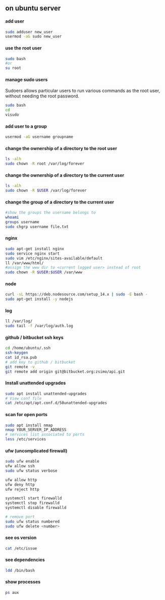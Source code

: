 
## on ubuntu server


#### add user
```bash
sudo adduser new_user
usermod -aG sudo new_user
```


#### use the root user
```bash
sudo bash
#or
su root
```
#### manage sudo users 
Sudoers allows particular users to run various commands as the root user, without needing the root password.
```bash
sudo bash
cd
visudo
```

#### add user to a group
```bash
usermod -aG username groupname
```

#### change the ownership of a directory to the root user
```bash
ls -alh
sudo chown -R root /var/log/forever
```

#### change the ownership of a directory to the current user
```bash
ls -alh
sudo chown -R $USER /var/log/forever
```

#### change the group of a directory to the current user
```bash
#show the groups the username belongs to
whoami
groups username
sudo chgrp username file.txt
```


#### nginx
```bash
sudo apt-get install nginx
sudo service nginx start
sudo vim /etc/nginx/sites-available/default
ll /var/www/html/
#assign the www dir to <current logged user> instead of root
sudo chown -R $USER:$USER /var/www
```

#### node
```bash
curl -sL https://deb.nodesource.com/setup_14.x | sudo -E bash -
sudo apt-get install -y nodejs
```


#### log
```bash
ll /var/log/
sudo tail -f /var/log/auth.log
```


#### github / bitbucket ssh keys
```bash
cd /home/ubuntu/.ssh
ssh-keygen
cat id_rsa.pub
# add key to github / bitbucket
git remote -v
git remote add origin git@bitbucket.org:zsimo/api.git
```

#### Install unattended upgrades
```bash
sudo apt install unattended-upgrades
# View conf file
cat /etc/apt/apt.conf.d/50unattended-upgrades
```

#### scan for open ports
```bash
sudo apt install nmap
nmap YOUR_SERVER_IP_ADDRESS
# services list associated to ports
less /etc/services
```

#### ufw (uncomplicated firewall)
```bash
sudo ufw enable
ufw allow ssh
sudo ufw status verbose

ufw allow http
ufw deny http
ufw reject http
```
```bash
systemctl start firewalld
systemctl stop firewalld
systemctl disable firewalld
```
```bash
# remove port
sudo ufw status numbered
sudo ufw delete <number>
```

#### see os version
```bash
cat /etc/issue
```

#### see dependencies
```bash
ldd /bin/bash
```

#### show processes
```bash
ps aux
```
 
 